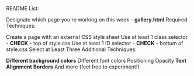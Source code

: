 README List:

Designate which page you're working on this week - **gallery.html**
Required Techniques:

Create a page with an external CSS style sheet
Use at least 1 class selector - **CHECK** - top of style.css
Use at least 1 ID selector - **CHECK** - bottum of style.css
Select at Least Three Additional Techniques:

**Different background colors**
Different font colors
Positioning
Opacity
**Text Alignment**
**Borders**
And more (feel free to experiment!)